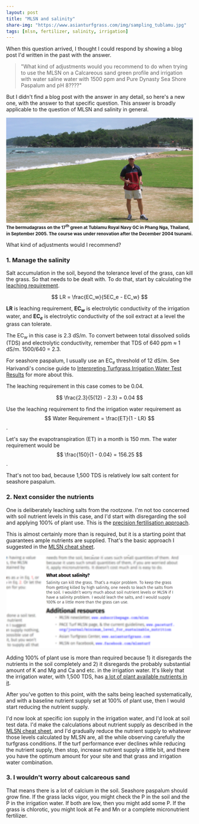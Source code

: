 ```yaml
---
layout: post
title: "MLSN and salinity"
share-img: "https://www.asianturfgrass.com/img/sampling_tublamu.jpg"
tags: [mlsn, fertilizer, salinity, irrigation]
---
```


When this question arrived, I thought I could respond by showing a blog post I'd written in the past with the answer.

> "What kind of adjustments would you recommend to do when trying to use the MLSN on a Calcareous sand green profile and irrigation with water saline water with 1500 ppm and Pure Dynasty Sea Shore Paspalum and pH 8????"

But I didn't find a blog post with the answer in any detail, so here's a new one, with the answer to that specific question. This answer is broadly applicable to the question of MLSN and salinity in general.

![salinity damage on the 17th green of the Tublamu GC in Phang Nga, Thailand in September 2005](/img/sampling_tublamu.jpg)
<small><strong>The bermudagrass on the 17<sup>th</sup> green at Tublamu Royal Navy GC in Phang Nga, Thailand, in September 2005. The course was under renovation after the December 2004 tsunami.</strong></small>

What kind of adjustments would I recommend?

### 1. Manage the salinity 

Salt accumulation in the soil, beyond the tolerance level of the grass, can kill the grass. So that needs to be dealt with. To do that, start by calculating the [leaching requirement](http://www.seminar.asianturfgrass.com/water_and_soil_handout.html).

$$ LR = \frac{EC_w}{5EC_e - EC_w} $$

**LR** is leaching requirement, **EC$_w$** is electrolytic conductivity of the irrigation water, and **EC$_e$** is electrolytic conductivity of the soil extract at a level the grass can tolerate.

The EC$_w$ in this case is 2.3 dS/m. To convert between total dissolved solids (TDS) and electrolytic conductivity, remember that TDS of 640 ppm $\approx$ 1 dS/m. 1500/640 = 2.3.

For seashore paspalum, I usually use an EC$_e$ threshold of 12 dS/m. See Harivandi's concise guide to [Interpreting Turfgrass Irrigation Water Test Results](https://anrcatalog.ucanr.edu/pdf/8009.pdf) for more about this.

The leaching requirement in this case comes to be 0.04.

$$ \frac{2.3}{5(12) - 2.3} = 0.04 $$

Use the leaching requirement to find the irrigation water requirement as $$ Water Requirement = \frac{ET}{1 - LR} $$.

Let's say the evapotranspiration (ET) in a month is 150 mm. The water requirement would be $$ \frac{150}{1 - 0.04} = 156.25 $$.

That's not too bad, because 1,500 TDS is relatively low salt content for seashore paspalum.

### 2. Next consider the nutrients

One is deliberately leaching salts from the rootzone. I'm not too concerned with soil nutrient levels in this case, and I'd start with disregarding the soil and applying 100% of plant use. This is the [precision fertilisation approach](https://www.blog.asianturfgrass.com/2015/04/2-similar-approaches-to-fertilisation-with-1-notable-difference.html). 

This is almost certainly more than is required, but it is a starting point that guarantees ample nutrients are supplied. That's the basic approach I suggested in the [MLSN cheat sheet](https://www.asianturfgrass.com/2018-02-03-new-mlsn-cheat-sheet/).

[![img of salinty section mlsn cheat sheet](/img/salinity_mlsn_cheat_sheet.png)](https://www.asianturfgrass.com/2018-02-03-new-mlsn-cheat-sheet/)

Adding 100% of plant use is more than required because 1) it disregards the nutrients in the soil completely and 2) it disregards the probably substantial amount of K and Mg and Ca and etc. in the irrigation water. It's likely that the irrigation water, with 1,500 TDS, has [a lot of plant available nutrients in it](https://www.asianturfgrass.com/2020-02-23-before-next-calcium-app-read-this/).

After you've gotten to this point, with the salts being leached systematically, and with a baseline nutrient supply set at 100% of plant use, then I would start reducing the nutrient supply. 

I'd now look at specific ion supply in the irrigation water, and I'd look at soil test data. I'd make the calculations about nutrient supply as described in the [MLSN cheat sheet](https://www.asianturfgrass.com/2018-02-03-new-mlsn-cheat-sheet/), and I'd gradually reduce the nutrient supply to whatever those levels calculated by MLSN are, all the while observing carefully the turfgrass conditions. If the turf performance ever declines while reducing the nutrient supply, then stop, increase nutrient supply a little bit, and there you have the optimum amount for your site and that grass and irrigation water combination.


### 3. I wouldn't worry about calcareous sand

That means there is a lot of calcium in the soil. Seashore paspalum should grow fine. If the grass lacks vigor, you might check the P in the soil and the P in the irrigation water. If both are low, then you might add some P. If the grass is chlorotic, you might look at Fe and Mn or a complete micronutrient fertilizer.


